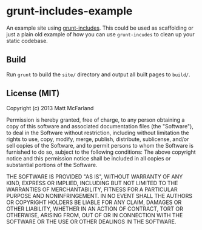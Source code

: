 # grunt-includes-example

An example site using [grunt-includes](https://github.com/vanetix/grunt-includes). This could be used as scaffolding or just a plain old example of how you can use `grunt-incudes` to clean up your static codebase.

## Build

Run `grunt` to build the `site/` directory and output all built pages to `build/`.

## License (MIT)

Copyright (c) 2013 Matt McFarland

Permission is hereby granted, free of charge, to any person obtaining a copy of this software and associated documentation files (the "Software"), to deal in the Software without restriction, including without limitation the rights to use, copy, modify, merge, publish, distribute, sublicense, and/or sell copies of the Software, and to permit persons to whom the Software is furnished to do so, subject to the following conditions: The above copyright notice and this permission notice shall be included in all copies or substantial portions of the Software.

THE SOFTWARE IS PROVIDED "AS IS", WITHOUT WARRANTY OF ANY KIND, EXPRESS OR IMPLIED, INCLUDING BUT NOT LIMITED TO THE WARRANTIES OF MERCHANTABILITY, FITNESS FOR A PARTICULAR PURPOSE AND NONINFRINGEMENT. IN NO EVENT SHALL THE AUTHORS OR COPYRIGHT HOLDERS BE LIABLE FOR ANY CLAIM, DAMAGES OR OTHER LIABILITY, WHETHER IN AN ACTION OF CONTRACT, TORT OR OTHERWISE, ARISING FROM, OUT OF OR IN CONNECTION WITH THE SOFTWARE OR THE USE OR OTHER DEALINGS IN THE SOFTWARE.
